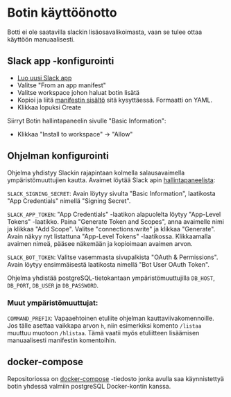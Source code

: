 # Botin käyttöönotto

Botti ei ole saatavilla slackin lisäosavalikoimasta, vaan se tulee ottaa käyttöön manuaalisesti.

## Slack app -konfigurointi

- [Luo uusi Slack app](https://api.slack.com/apps?new_app=1&ref=bolt_start_hub)
- Valitse "From an app manifest"
- Valitse workspace johon haluat botin lisätä
- Kopioi ja liitä [manifestin sisältö](https://github.com/hytuslain/hytuslain/blob/master/manifest.yml) sitä kysyttäessä. Formaatti on YAML.
- Klikkaa lopuksi Create

Siirryt Botin hallintapaneelin sivulle "Basic Information":

- Klikkaa "Install to workspace" -> "Allow"

## Ohjelman konfigurointi

Ohjelma yhdistyy Slackin rajapintaan kolmella salausavaimella ympäristömuuttujien kautta. Avaimet löytää Slack apin [hallintapaneelista](https://api.slack.com/apps/):

`SLACK_SIGNING_SECRET`: Avain löytyy sivulta "Basic Information", laatikosta "App Credentials" nimellä "Signing Secret".

`SLACK_APP_TOKEN`: "App Credentials" -laatikon alapuolelta löytyy "App-Level Tokens" -laatikko. Paina "Generate Token and Scopes", anna avaimelle nimi ja klikkaa "Add Scope". Valitse "connections:write" ja klikkaa "Generate". Avain näkyy nyt listattuna "App-Level Tokens" -laatikossa. Klikkaamalla avaimen nimeä, pääsee näkemään ja kopioimaan avaimen arvon.

`SLACK_BOT_TOKEN`: Valitse vasemmasta sivupalkista "OAuth & Permissions". Avain löytyy ensimmäisestä laatikosta nimellä "Bot User OAuth Token".

Ohjelma yhdistää postgreSQL-tietokantaan ympäristömuuttujilla `DB_HOST`, `DB_PORT`, `DB_USER` ja `DB_PASSWORD`.

### Muut ympäristömuuttujat:

`COMMAND_PREFIX`: Vapaaehtoinen etuliite ohjelman kauttaviivakomennoille. Jos tälle asettaa vaikkapa arvon `h`, niin esimerkiksi komento `/listaa` muuttuu muotoon `/hlistaa`. Tämä vaatii myös etuliitteen lisäämisen manuaalisesti manifestin komentoihin.

## docker-compose

Repositoriossa on [docker-compose](https://github.com/hytuslain/hytuslain/blob/master/docker-compose.yml) -tiedosto jonka avulla saa käynnistettyä botin yhdessä valmiin postgreSQL Docker-kontin kanssa.
